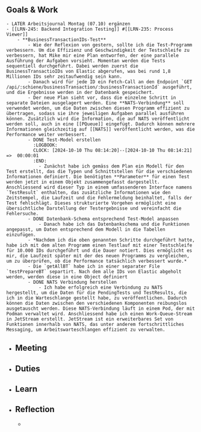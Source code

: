 ## Goals & Work
	- LATER Arbeitsjournal Montag (07.10) ergänzen
	- [[LRN-245: Backend Integration Testing]] #[[LRN-235: Process Viewer]]
		- **BusinessTransactionIDs-Test**
			- Wie der Reflexion von gestern, sollte ich die Test-Programm verbessern. Um die Effizienz und Geschwindigkeit der Testschleife zu verbessern, hat Mike mir eine Plan entworfen, der eine parallele Ausführung der Aufgaben vorsieht. Momentan werden die Tests sequentiell durchgeführt. Dabei werden zuerst die BusinessTransactioIDs von Elastic abgerufen, was bei rund 1,8 Millionen IDs sehr zeitaufwendig sein kann.
			- Danach wird für jede ID ein Fetch-Call an den Endpoint `GET /api/:schiene/businessTransaction/:businessTransactionId` ausgeführt, und die Ergebnisse werden in der Datenbank gespeichert.
			- Der neue Plan sieht vor, dass die einzelne Schritt in separate Dateien ausgelagert werden. Eine **NATS-Verbindung** soll verwendet werden, um die Daten zwischen diesen Programm effizient zu übertragen, sodass sie ihre jeweiligen Aufgaben parallel ausführen können. Zusätzlich wird die Information, die auf NATS veröffentlicht werden soll, auch in eine [[PQueue]] eingefügt. Dadurch können mehrere Informationen gleichzeitig auf [[NATS]] veröffentlicht werden, was die Performance weiter verbessert.
			- DONE Test-Model erstellen
			  :LOGBOOK:
			  CLOCK: [2024-10-10 Thu 08:14:20]--[2024-10-10 Thu 08:14:21] =>  00:00:01
			  :END:
				- Zunächst habe ich gemäss dem Plan ein Modell für den Test erstellt, das die Typen und Schnittstellen für die verschiedenen Informationen definiert. Die benötigten **Parameter** für einen Test werden jetzt in einem Objekt zusammengefasst dargestellt. Anschliessend wird dieser Typ in einem umfassenderen Interface namens `TestResult` enthalten, das zusätzliche Informationen wie den Zeitstempel, die Laufzeit und die Fehlermeldung beinhaltet, falls der Test fehlschlägt. Dieses strukturierte Vorgehen ermöglicht eine übersichtliche Darstellung der Testergebnisse und vereinfacht die Fehlersuche.
			- DONE Datenbank-Schema entsprechend Test-Model anpassen
				- Danach habe ich das Datenbankschema und die Funktionen angepasst, um Daten entsprechend dem Modell in die Tabellen einzufügen.
			- *Nachdem ich die oben genannten Schritte durchgeführt hatte, habe ich mit dem alten Programm einen Testlauf mit einer Testschleife für 10.000 IDs durchgeführt und die Dauer notiert. Dies ermöglicht es mir, die Laufzeit später mit der des neuen Programms zu vergleichen, um zu überprüfen, ob die Performance tatsächlich verbessert wurde.*
			- Die `getAllBT` habe ich in einer separater File `testPrepareBT` separtirt. Nach dem alle IDs von Elastic abgeholt werden, werden diese in eine Object definiert
			- DONE NATS Verbindung herstellen
				- Ich habe erfolgreich eine Verbindung zu NATS hergestellt, um die Daten für die PendingTests und TestResults, die ich in die Warteschlange gestellt habe, zu veröffentlichen. Dadurch können die Daten zwischen den verschiedenen Komponenten reibungslos ausgetauscht werden. Diese NATS-Verbindung läuft in einem Pod, der mit Podman verwaltet wird. Anschliessend habe ich einen Work-Queue-Stream in JetStream erstellt. JetStream ist ein erweiterbares Set von Funktionen innerhalb von NATS, das unter anderem fortschrittliches Messaging, um Arbeitswarteschlangen effizient zu verwalten.
- ## Meeting
- ## Duties
- ## Learn
- ## Reflection
	-
